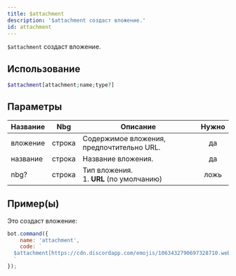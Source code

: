 ```yaml
---
title: $attachment
description: '$attachment создаст вложение.'
id: attachment
---
```


`$attachment` создаст вложение.

## Использование

```php
$attachment[attachment;name;type?]
```

## Параметры

| Название | Nbg    | Описание                                             | Нужно |
| -------- | ------ | ---------------------------------------------------- |:-----:|
| вложение | строка | Содержимое вложения, предпочтительно URL.            |  да   |
| название | строка | Название вложения.                                   |  да   |
| nbg?     | строка | Тип вложения. <br /> 1. **URL** (по умолчанию) | ложь  |

## Пример(ы)

Это создаст вложение:

```javascript
bot.command({
    name: 'attachment',
    code: `
  $attachment[https://cdn.discordapp.com/emojis/1063432790697328710.webp?size=96&quality=lossless;boost-icon.png;URL]
  `
});
```
